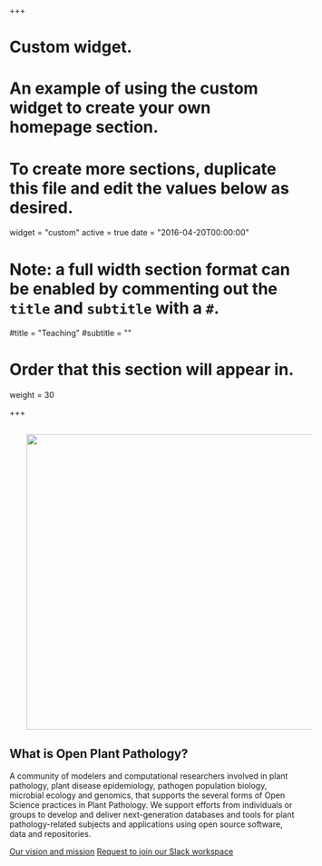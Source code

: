 +++
# Custom widget.
# An example of using the custom widget to create your own homepage section.
# To create more sections, duplicate this file and edit the values below as desired.
widget = "custom"
active = true
date = "2016-04-20T00:00:00"

# Note: a full width section format can be enabled by commenting out the `title` and `subtitle` with a `#`.
#title = "Teaching"
#subtitle = ""

# Order that this section will appear in.
weight = 30

+++
<img src = "/img/headers/opp-about.svg" width=520 align = left style = "margin: 30px">

<h2> What is Open Plant Pathology?</h2>

<p>A community of modelers and computational researchers involved in plant
pathology, plant disease epidemiology, pathogen population biology, microbial ecology and genomics, that supports the several forms of Open Science practices in Plant Pathology. We support efforts from individuals or groups to develop and deliver next-generation databases and tools for plant pathology-related subjects and applications using open source software, data and repositories.</p>

<p><a href="pages/mission" class="btn btn-primary  btn-outline">Our vision and mission</a> <a href="mailto:openplantpathology@gmail.com" class="btn btn-primary btn-outline" subject= "Interested to join your Slack
Workgroup">Request to join our Slack workspace</a></p>
